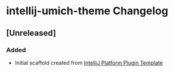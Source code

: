 <!-- Keep a Changelog guide -> https://keepachangelog.com -->

# intellij-umich-theme Changelog

## [Unreleased]
### Added
- Initial scaffold created from [IntelliJ Platform Plugin Template](https://github.com/JetBrains/intellij-platform-plugin-template)
